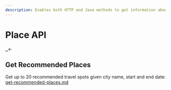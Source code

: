 ```yaml
---
description: Enables both HTTP and Java methods to get information about places.
---
```


# Place API

[..](../ "mention")<-

## Get Recommended Places

Get up to 20 recommended travel spots given city name, start and end date: [get-recommended-places.md](get-recommended-places.md "mention")
